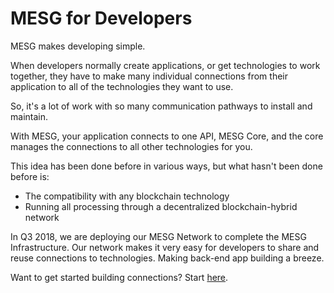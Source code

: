 # MESG for Developers

MESG makes developing simple.  
  
When developers normally create applications, or get technologies to work together, they have to make many individual connections from their application to all of the technologies they want to use.

So, it's a lot of work with so many communication pathways to install and maintain.   
  
With MESG, your application connects to one API, MESG Core, and the core manages the connections to all other technologies for you. 

This idea has been done before in various ways, but what hasn't been done before is: 

* The compatibility with any blockchain technology
* Running all processing through a decentralized blockchain-hybrid network

In Q3 2018, we are deploying our MESG Network to complete the MESG Infrastructure. Our network makes it very easy for developers to share and reuse connections to technologies. Making back-end app building a breeze.

Want to get started building connections? Start [here](run-a-node.md).

